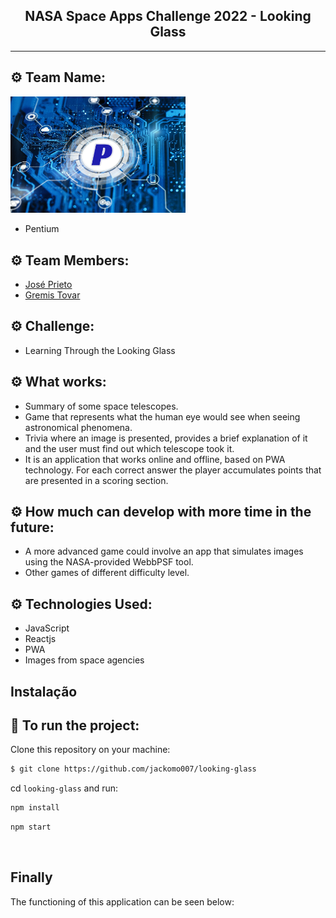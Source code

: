 <h2 align="center">NASA Space Apps Challenge 2022 - Looking Glass</h2>

<hr/>

## ⚙️ Team Name: 
 <img alt="looking-glass"
    src="https://github.com/jackomo007/looking-glass/blob/main/src/images/logo.jpg" width="280px"/>
- Pentium

## ⚙️ Team Members: 
- [José Prieto](https://github.com/jackomo007)
- [Gremis Tovar](https://github.com/Gremis)

## ⚙️ Challenge: 
- Learning Through the Looking Glass

## ⚙️ What works:
- Summary of some space telescopes.
- Game that represents what the human eye would see when seeing astronomical phenomena.
- Trivia where an image is presented, provides a brief explanation of it and the user must find out which telescope took it.
- It is an application that works online and offline, based on PWA technology. For each correct answer the player accumulates points that are presented in a scoring section.

## ⚙️ How much can develop with more time in the future:
- A more advanced game could involve an app that simulates images using the NASA-provided WebbPSF tool.
- Other games of different difficulty level.

## ⚙️ Technologies Used:
- JavaScript
- Reactjs
- PWA
- Images from space agencies

## Instalação

## 🏁 To run the project:

Clone this repository on your machine:

```bash
$ git clone https://github.com/jackomo007/looking-glass
```

cd `looking-glass` and run:

```bash
npm install
```

```bash
npm start
```

<br/>

## Finally

The functioning of this application can be seen below:



